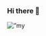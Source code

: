 ### Hi there 👋
<p align=”center”>
<img width=”200" height=”200" src=”https://github.com/Aryan4lx/Aryan4lx/assets/57567000/c768acee-f8f1-450f-a293-230f17b99b52.jpg" alt=”my banner”>
</p>
<!--
**Aryan4lx/Aryan4lx** is a ✨ _special_ ✨ repository because its `README.md` (this file) appears on your GitHub profile.

Here are some ideas to get you started:

- 🔭 I’m currently working on ...
- 🌱 I’m currently learning ...
- 👯 I’m looking to collaborate on ...
- 🤔 I’m looking for help with ...
- 💬 Ask me about ...
- 📫 How to reach me: ...
- 😄 Pronouns: ...
- ⚡ Fun fact: ...
-->
